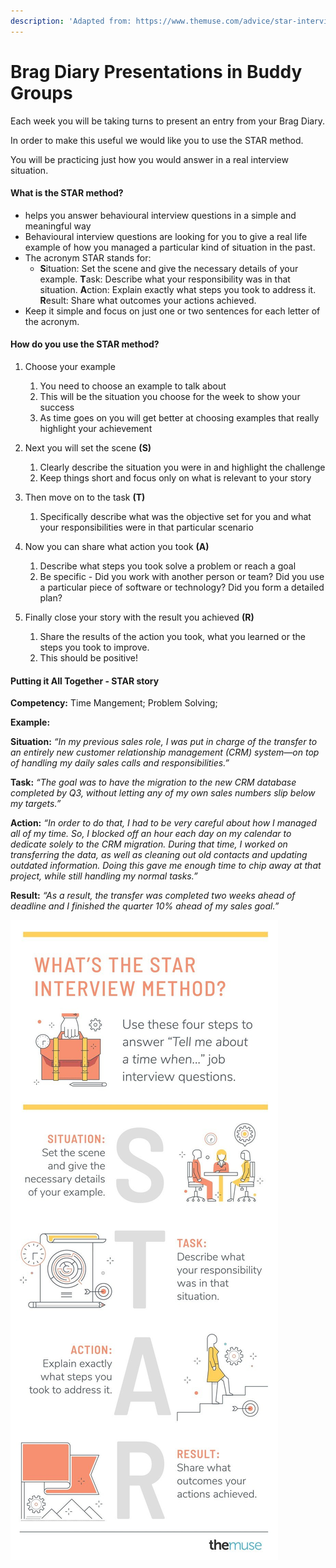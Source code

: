 ```yaml
---
description: 'Adapted from: https://www.themuse.com/advice/star-interview-method'
---
```


# Brag Diary Presentations in Buddy Groups

Each week you will be taking turns to present an entry from your Brag Diary.

In order to make this useful we would like you to use the STAR method. 

You will be practicing just how you would answer in a real interview situation.

#### What is the STAR method? 

* helps you answer behavioural interview questions in a simple and meaningful way
* Behavioural interview questions are looking for you to give a real life example of how you managed a particular kind of situation in the past. 
* The acronym STAR stands for:
  * **S**ituation: Set the scene and give the necessary details of your example. **T**ask: Describe what your responsibility was in that situation. **A**ction: Explain exactly what steps you took to address it. **R**esult: Share what outcomes your actions achieved.
* Keep it simple and focus on just one or two sentences for each letter of the acronym.

#### How do you use the STAR method? 

1. Choose your example
   1. You need to choose an example to talk about
   2. This will be the situation you choose for the week to show your success 
   3. As time goes on you will get better at choosing examples that really highlight your achievement
2. Next you will set the scene **\(S\)**
   1. Clearly describe the situation you were in and highlight the challenge 
   2. Keep things short and focus only on what is relevant to your story
3. Then move on to the task **\(T\)**
   1. Specifically describe what was the objective set for you and what your responsibilities were in that particular scenario
4. Now you can share what action you took **\(A\)**
   1. Describe what steps you took solve a problem or reach a goal
   2. Be specific - Did you work with another person or team? Did you use a particular piece of software or technology? Did you form a detailed plan?
5. Finally close your story with the result you achieved **\(R\)**

   1. Share the results of the action you took, what you learned or the steps you took to improve.
   2. This should be positive! 

#### Putting it All Together - STAR story

**Competency:** Time Mangement; Problem Solving; 

**Example:**

**Situation:** _“In my previous sales role, I was put in charge of the transfer to an entirely new customer relationship management \(CRM\) system—on top of handling my daily sales calls and responsibilities.”_

**Task:** _“The goal was to have the migration to the new CRM database completed by Q3, without letting any of my own sales numbers slip below my targets.”_

**Action:** _“In order to do that, I had to be very careful about how I managed all of my time. So, I blocked off an hour each day on my calendar to dedicate solely to the CRM migration. During that time, I worked on transferring the data, as well as cleaning out old contacts and updating outdated information. Doing this gave me enough time to chip away at that project, while still handling my normal tasks.”_

**Result:** _“As a result, the transfer was completed two weeks ahead of deadline and I finished the quarter 10% ahead of my sales goal.”_  
  


 

![](../../../.gitbook/assets/image.jpg)

